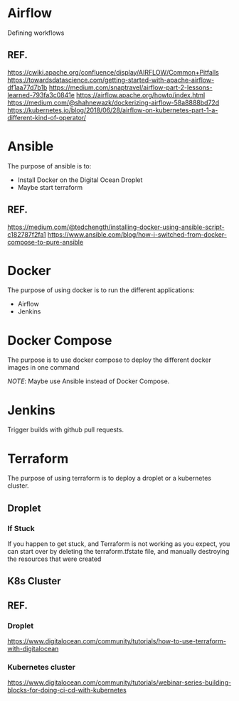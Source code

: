 
# Airflow

Defining workflows

## REF.
https://cwiki.apache.org/confluence/display/AIRFLOW/Common+Pitfalls
https://towardsdatascience.com/getting-started-with-apache-airflow-df1aa77d7b1b
https://medium.com/snaptravel/airflow-part-2-lessons-learned-793fa3c0841e
https://airflow.apache.org/howto/index.html
https://medium.com/@shahnewazk/dockerizing-airflow-58a8888bd72d
https://kubernetes.io/blog/2018/06/28/airflow-on-kubernetes-part-1-a-different-kind-of-operator/

# Ansible
The purpose of ansible is to:
* Install Docker on the Digital Ocean Droplet
* Maybe start terraform

## REF.
https://medium.com/@tedchength/installing-docker-using-ansible-script-c182787f2fa1
https://www.ansible.com/blog/how-i-switched-from-docker-compose-to-pure-ansible

# Docker
The purpose of using docker is to run the different applications:
* Airflow
* Jenkins

# Docker Compose

The purpose is to use docker compose to deploy the different docker images in one command

*NOTE*: Maybe use Ansible instead of Docker Compose.

# Jenkins

Trigger builds with github pull requests.

# Terraform

The purpose of using terraform is to deploy a droplet or a kubernetes cluster.

## Droplet
### If Stuck
If you happen to get stuck, and Terraform is not working as you expect, you can start over by deleting the terraform.tfstate file, and manually destroying the resources that were created

## K8s Cluster

## REF.
### Droplet
https://www.digitalocean.com/community/tutorials/how-to-use-terraform-with-digitalocean

### Kubernetes cluster
https://www.digitalocean.com/community/tutorials/webinar-series-building-blocks-for-doing-ci-cd-with-kubernetes
